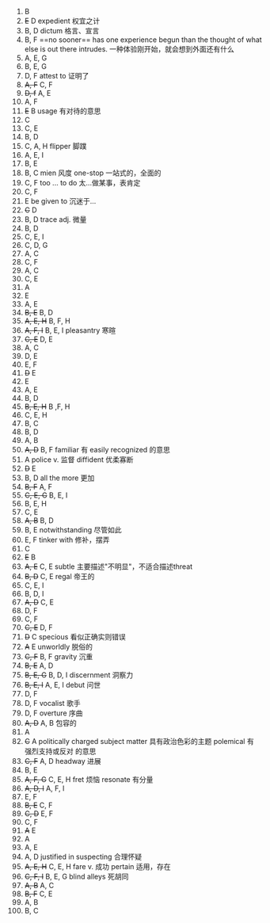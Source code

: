 1. B
2. ~~E~~ D
   expedient 权宜之计
3. B, D
   dictum 格言、宣言
4. B, F
   ==no sooner== has one experience begun than the thought of what else is out there intrudes.
   一种体验刚开始，就会想到外面还有什么
5. A, E, G
6. B, E, G
7. D, F
   attest to 证明了
8. ~~A, F~~ C, F
9. ~~D, f~~ A, E
10. A, F
11. ~~E~~ B
    usage 有对待的意思
12. C
13. C, E
14. B, D
15. C, A, H
    flipper 脚蹼
16. A, E, I
17. B, E
18. B, C
    mien 风度
    one-stop 一站式的，全面的
19. C, F
    too ... to do 太...做某事，表肯定
20. C, F
21. E
    be given to 沉迷于...
22. ~~C~~ D
23. B, D
    trace adj. 微量
24. B, D
25. C, E, I
26. C, D, G
27. A, C
28. C, F
29. A, C
30. C, E
31. A
32. E
33. A, E
34. ~~B, E~~ B, D
35. ~~A, E, H~~ B, F, H
36. ~~A, F, I~~ B, E, I
    pleasantry 寒暄
37. ~~C, E~~ D, E
38. A, C
39. D, E
40. E, F
41. ~~D~~ E
42. E
43. A, E
44. B, D
45. ~~B, E, H~~ B ,F, H
46. C, E, H
47. B, C
48. B, D
49. A, B
50. ~~A, D~~ B, F
    familiar 有 easily recognized 的意思
51. A
    police v. 监督
    diffident 优柔寡断
52. ~~D~~ E
53. B, D
    all the more 更加
54. ~~B, F~~ A, F
55. ~~C, E, G~~ B, E, I
56. B, E, H
57. C, E
58. ~~A, B~~ B, D
59. B, E
    notwithstanding 尽管如此
60. E, F
    tinker with 修补，摆弄
61. C
62. ~~E~~ B
63. ~~A, E~~ C, E
    subtle 主要描述"不明显"，不适合描述threat
64. ~~B, D~~ C, E
    regal 帝王的
65. C, E, I
66. B, D, I
67. ~~A, D~~ C, E
68. D, F
69. C, F
70. ~~C, E~~ D, F
71. ~~D~~ C
    specious 看似正确实则错误
72. ~~A~~ E
    unworldly 脱俗的
73. ~~C, F~~ B, F
    gravity 沉重
74. ~~B, E~~ A, D
75. ~~B, E, G~~ B, D, I
    discernment 洞察力
76. ~~B, E, I~~ A, E, I
    debut 问世
77. D, F
78. D, F
    vocalist 歌手
79. D, F
    overture 序曲
80. ~~A, D~~ A, B
    包容的
81. A
82. ~~C~~ A
    politically charged subject matter 具有政治色彩的主题
    polemical 有 强烈支持或反对 的意思
83. ~~C, F~~ A, D
    headway 进展
84. B, E
85. ~~A, F, G~~ C, E, H
    fret 烦恼
    resonate 有分量
86. ~~A, D, I~~ A, F, I
87. E, F
88. ~~B, E~~ C, F
89. ~~C, D~~ E, F
90. C, F
91. ~~A~~ E
92. A
93. A, E
94. A, D
    justified in suspecting 合理怀疑
95. ~~A, E, H~~ C, E, H
    fare v. 成功
    pertain 适用，存在
96. ~~C, F, I~~ B, E, G
    blind alleys 死胡同
97. ~~A, B~~ A, C
98. ~~B, F~~ C, E
99. A, B
100. B, C